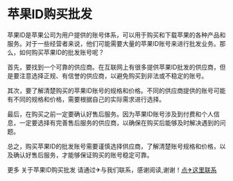 # 苹果ID购买批发

苹果ID是苹果公司为用户提供的账号体系，可以用于购买和下载苹果的各种产品和服务。对于一些经营者来说，他们可能需要大量的苹果ID账号来进行批发业务。那么，如何购买苹果ID的批发账号呢？

首先，要找到一个可靠的供应商。在互联网上有很多提供苹果ID批发的供应商，但是要注意选择正规、有信誉的供应商，以避免购买到非法或不稳定的账号。

其次，要了解清楚购买的苹果ID账号的规格和价格。不同的供应商提供的账号可能有不同的规格和价格，需要根据自己的实际需求进行选择。

最后，在购买之前一定要确认好售后服务。因为苹果ID账号涉及到付费和个人信息，一定要选择有完善售后服务的供应商，以确保在购买后能够及时解决遇到的问题。

总之，购买苹果ID的批发账号需要谨慎选择供应商，了解清楚账号规格和价格，以及确认好售后服务，才能够保证购买的账号稳定可靠。

更多 关于苹果ID购买批发 请通过✈与我们联系，感谢阅读,谢谢！[点✈这里联系](https://a.k02.cc)